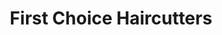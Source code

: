 ---
title: "First Choice Haircutters"
url: /waterloo/first-choice-haircutters/
shop: hairdresser
---